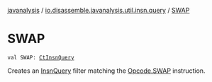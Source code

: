 [javanalysis](../index.md) / [io.disassemble.javanalysis.util.insn.query](index.md) / [SWAP](./-s-w-a-p.md)

# SWAP

`val SWAP: `[`CtInsnQuery`](-ct-insn-query/index.md)

Creates an [InsnQuery](-insn-query/index.md) filter matching the [Opcode.SWAP](#) instruction.

